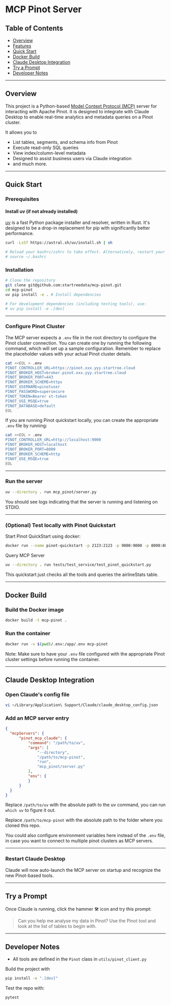 # MCP Pinot Server

## Table of Contents

- [Overview](#overview)
- [Features](#features)
- [Quick Start](#quick-start)
- [Docker Build](#docker-build)
- [Claude Desktop Integration](#claude-desktop-integration)
- [Try a Prompt](#try-a-prompt)
- [Developer Notes](#developer-notes)

---

## Overview

This project is a Python-based [Model Context Protocol (MCP)](https://github.com/anthropic-ai/mcp) server for interacting with Apache Pinot. It is designed to integrate with Claude Desktop to enable real-time analytics and metadata queries on a Pinot cluster.

It allows you to
- List tables, segments, and schema info from Pinot
- Execute read-only SQL queries
- View index/column-level metadata
- Designed to assist business users via Claude integration
- and much more.

---

## Quick Start

### Prerequisites

#### Install uv (if not already installed)
[uv](https://github.com/astral-sh/uv) is a fast Python package installer and resolver, written in Rust. It's designed to be a drop-in replacement for pip with significantly better performance.

```bash
curl -LsSf https://astral.sh/uv/install.sh | sh

# Reload your bashrc/zshrc to take effect. Alternatively, restart your terminal
# source ~/.bashrc
```


### Installation
```bash
# Clone the repository
git clone git@github.com:startreedata/mcp-pinot.git
cd mcp-pinot
uv pip install -e . # Install dependencies

# For development dependencies (including testing tools), use:
# uv pip install -e .[dev] 
```

---

### Configure Pinot Cluster

The MCP server expects a `.env` file in the root directory to configure the Pinot cluster connection. You can create one by running the following command, which will set up a sample configuration. Remember to replace the placeholder values with your actual Pinot cluster details.

```bash
cat <<EOL > .env
PINOT_CONTROLLER_URL=https://pinot.xxx.yyy.startree.cloud
PINOT_BROKER_HOST=broker.pinot.xxx.yyy.startree.cloud
PINOT_BROKER_PORT=443
PINOT_BROKER_SCHEME=https
PINOT_USERNAME=pinotuser
PINOT_PASSWORD=supersecure
PINOT_TOKEN=Bearer st-token
PINOT_USE_MSQE=true
PINOT_DATABASE=default
EOL
```

If you are running Pinot quickstart locally, you can create the appropriate `.env` file by running:

```bash
cat <<EOL > .env
PINOT_CONTROLLER_URL=http://localhost:9000
PINOT_BROKER_HOST=localhost
PINOT_BROKER_PORT=8000
PINOT_BROKER_SCHEME=http
PINOT_USE_MSQE=true
EOL
```

---

### Run the server

```bash
uv --directory . run mcp_pinot/server.py
```

You should see logs indicating that the server is running and listening on STDIO.

---

### (Optional) Test locally with Pinot Quickstart

Start Pinot QuickStart using docker:

```bash
docker run --name pinot-quickstart -p 2123:2123 -p 9000:9000 -p 8000:8000 -d apachepinot/pinot:latest QuickStart -type batch
```

Query MCP Server

```bash
uv --directory . run tests/test_service/test_pinot_quickstart.py
```

This quickstart just checks all the tools and queries the airlineStats table.

---

## Docker Build

### Build the Docker image

```bash
docker build -t mcp-pinot .
```

### Run the container

```bash
docker run -v $(pwd)/.env:/app/.env mcp-pinot
```

Note: Make sure to have your `.env` file configured with the appropriate Pinot cluster settings before running the container.

---

## Claude Desktop Integration

### Open Claude's config file
```bash
vi ~/Library/Application\ Support/Claude/claude_desktop_config.json
```

### Add an MCP server entry
```json
{
  "mcpServers": {
      "pinot_mcp_claude": {
          "command": "/path/to/uv",
          "args": [
              "--directory",
              "/path/to/mcp-pinot",
              "run",
              "mcp_pinot/server.py"
          ],
          "env": {
          }
      }
  }
}
```
Replace `/path/to/uv` with the absolute path to the uv command, you can run `which uv` to figure it out.

Replace `/path/to/mcp-pinot` with the absolute path to the folder where you cloned this repo.

You could also configure environment variables here instead of the `.env` file, in case you want to connect to multiple pinot clusters as MCP servers.

---

### Restart Claude Desktop

Claude will now auto-launch the MCP server on startup and recognize the new Pinot-based tools.

---

## Try a Prompt

Once Claude is running, click the hammer 🛠️ icon and try this prompt:

> Can you help me analyse my data in Pinot? Use the Pinot tool and look at the list of tables to begin with.

---

## Developer Notes

- All tools are defined in the `Pinot` class in `utils/pinot_client.py`

Build the project with

```bash
pip install -e ".[dev]"
```

Test the repo with:

```bash
pytest
```
